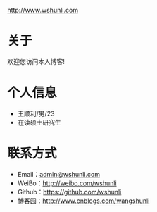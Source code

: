 
http://www.wshunli.com

# 关于

欢迎您访问本人博客!

# 个人信息

- 王顺利/男/23
- 在读硕士研究生

# 联系方式

- Email：admin@wshunli.com
- WeiBo：http://weibo.com/wshunli
- Github：https://github.com/wshunli
- 博客园：http://www.cnblogs.com/wangshunli

